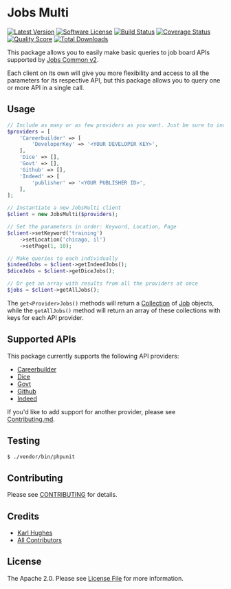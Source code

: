 # Jobs Multi
[![Latest Version](https://img.shields.io/github/release/jobapis/jobs-multi.svg?style=flat-square)](https://github.com/jobapis/jobs-multi/releases)
[![Software License](https://img.shields.io/badge/license-APACHE%202.0-brightgreen.svg?style=flat-square)](LICENSE.md)
[![Build Status](https://img.shields.io/travis/jobapis/jobs-multi/master.svg?style=flat-square&1)](https://travis-ci.org/jobapis/jobs-multi)
[![Coverage Status](https://img.shields.io/scrutinizer/coverage/g/jobapis/jobs-multi.svg?style=flat-square)](https://scrutinizer-ci.com/g/jobapis/jobs-multi/code-structure)
[![Quality Score](https://img.shields.io/scrutinizer/g/jobapis/jobs-multi.svg?style=flat-square)](https://scrutinizer-ci.com/g/jobapis/jobs-multi)
[![Total Downloads](https://img.shields.io/packagist/dt/jobapis/jobs-multi.svg?style=flat-square)](https://packagist.org/packages/jobapis/jobs-multi)

This package allows you to easily make basic queries to job board APIs supported by [Jobs Common v2](https://github.com/jobapis/jobs-common).

Each client on its own will give you more flexibility and access to all the parameters for its respective API, but this package allows you to query one or more API in a single call.

## Usage

```php
// Include as many or as few providers as you want. Just be sure to include any required keys.
$providers = [
    'Careerbuilder' => [
        'DeveloperKey' => '<YOUR DEVELOPER KEY>',
    ],
    'Dice' => [],
    'Govt' => [],
    'Github' => [],
    'Indeed' => [
        'publisher' => '<YOUR PUBLISHER ID>',
    ],
];

// Instantiate a new JobsMulti client
$client = new JobsMulti($providers);

// Set the parameters in order: Keyword, Location, Page
$client->setKeyword('training')
    ->setLocation('chicago, il')
    ->setPage(1, 10);

// Make queries to each individually
$indeedJobs = $client->getIndeedJobs();
$diceJobs = $client->getDiceJobs();

// Or get an array with results from all the providers at once
$jobs = $client->getAllJobs();
```

The `get<Provider>Jobs()` methods will return a [Collection](https://github.com/jobapis/jobs-common/blob/master/src/Collection.php) of [Job](https://github.com/jobapis/jobs-common/blob/master/src/Job.php) objects, while the `getAllJobs()` method will return an array of these collections with keys for each API provider.

## Supported APIs

This package currently supports the following API providers:

- [Careerbuilder](https://github.com/jobapis/jobs-careerbuilder)
- [Dice](https://github.com/jobapis/jobs-dice)
- [Govt](https://github.com/jobapis/jobs-govt)
- [Github](https://github.com/jobapis/jobs-github)
- [Indeed](https://github.com/jobapis/jobs-indeed)

If you'd like to add support for another provider, please see [Contributing.md](CONTRIBUTING.MD).

## Testing

``` bash
$ ./vendor/bin/phpunit
```

## Contributing

Please see [CONTRIBUTING](CONTRIBUTING.md) for details.

## Credits

- [Karl Hughes](https://github.com/karllhughes)
- [All Contributors](https://github.com/jobapis/jobs-multi/contributors)

## License

The Apache 2.0. Please see [License File](/LICENSE.md) for more information.

